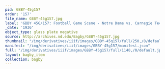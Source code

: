 ```yaml
---
pid: GBBY-45g157
order: '157'
file_name: GBBY-45g157.jpg
label: 'GBBY 45G/157: Football Game Scene - Notre Dame vs. Carnegie Tech - 1936'
_date: '1936'
object_type: glass plate negative
source: http://archives.nd.edu/Bagby/GBBY-45g157.jpg
thumbnail: "/img/derivatives/iiif/images/GBBY-45g157/full/250,/0/default.jpg"
manifest: "/img/derivatives/iiif/images/GBBY-45g157/manifest.json"
full: "/img/derivatives/iiif/images/GBBY-45g157/full/1140,/0/default.jpg"
layout: bagby_item
collection: bagby
---
```

